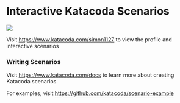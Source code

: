 # Interactive Katacoda Scenarios

[![](http://shields.katacoda.com/katacoda/simon1127/count.svg)](https://www.katacoda.com/simon1127 "Get your profile on Katacoda.com")

Visit https://www.katacoda.com/simon1127 to view the profile and interactive scenarios

### Writing Scenarios
Visit https://www.katacoda.com/docs to learn more about creating Katacoda scenarios

For examples, visit https://github.com/katacoda/scenario-example

